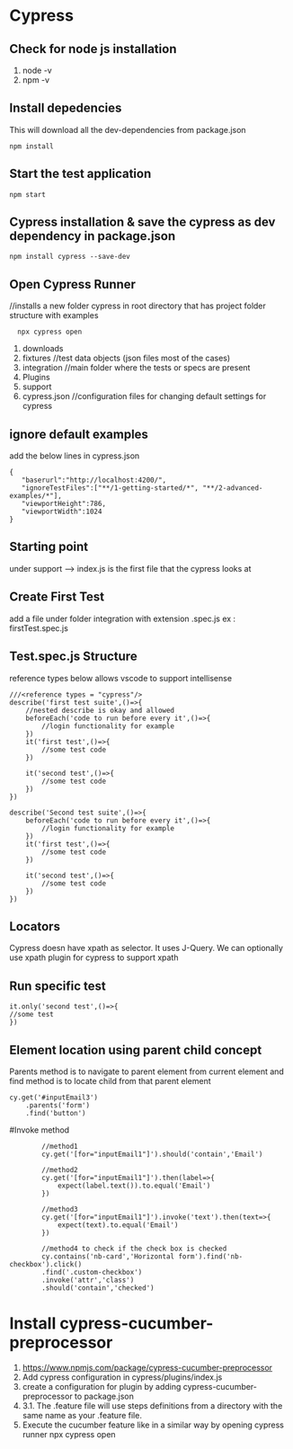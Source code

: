 # Cypress
## Check for node js installation
 1. node -v
 2. npm -v
## Install depedencies
This will download all the dev-dependencies from package.json
 ```
 npm install
```
## Start the test application
  ```
  npm start
 ```
## Cypress installation & save the cypress as dev dependency in package.json  
  ```
  npm install cypress --save-dev 
  ```
## Open Cypress Runner
 //installs a new folder cypress in root directory that has project folder structure with examples
 ```
   npx cypress open
 ```
  1. downloads 
  2. fixtures  //test data objects (json files most of the cases)
  3. integration  //main folder where the tests or specs are present
  4. Plugins
  5. support 
  6. cypress.json //configuration files for changing default settings for cypress
## ignore default examples
 add the below lines in cypress.json
 ```
 {
    "baserurl":"http://localhost:4200/",
    "ignoreTestFiles":["**/1-getting-started/*", "**/2-advanced-examples/*"],
    "viewportHeight":786,
    "viewportWidth":1024
}
```
## Starting point
  under support --> index.js is the first file that the cypress looks at
## Create First Test
add a file under folder integration with extension .spec.js
ex : firstTest.spec.js
## Test.spec.js Structure
reference types below allows vscode to support intellisense
```
///<reference types = "cypress"/>
describe('first test suite',()=>{
    //nested describe is okay and allowed
    beforeEach('code to run before every it',()=>{
        //login functionality for example
    })
    it('first test',()=>{
        //some test code
    })

    it('second test',()=>{
        //some test code
    })
})

describe('Second test suite',()=>{
    beforeEach('code to run before every it',()=>{
        //login functionality for example
    })
    it('first test',()=>{
        //some test code
    })

    it('second test',()=>{
        //some test code
    })
})
```
## Locators
Cypress doesn have xpath as selector. It uses J-Query. We can optionally use xpath plugin for cypress to support xpath
## Run specific test
```
it.only('second test',()=>{
//some test
})
```
## Element location using parent child concept
Parents method is to navigate to parent element from current element and find method is to locate child from that parent element
```
cy.get('#inputEmail3')
    .parents('form')
    .find('button')
```
#Invoke method
```
        //method1
        cy.get('[for="inputEmail1"]').should('contain','Email')
        
        //method2
        cy.get('[for="inputEmail1"]').then(label=>{
            expect(label.text()).to.equal('Email')
        })

        //method3
        cy.get('[for="inputEmail1"]').invoke('text').then(text=>{
            expect(text).to.equal('Email')
        })
        
        //method4 to check if the check box is checked
        cy.contains('nb-card','Horizontal form').find('nb-checkbox').click()
        .find('.custom-checkbox')
        .invoke('attr','class')
        .should('contain','checked')
   ```
# Install cypress-cucumber-preprocessor
1. https://www.npmjs.com/package/cypress-cucumber-preprocessor
2. Add cypress configuration in cypress/plugins/index.js
3. create a configuration for plugin by adding cypress-cucumber-preprocessor to package.json
4. 3.1. The .feature file will use steps definitions from a directory with the same name as your .feature file.
5. Execute the cucumber feature like in a similar way by opening cypress runner  npx cypress open


